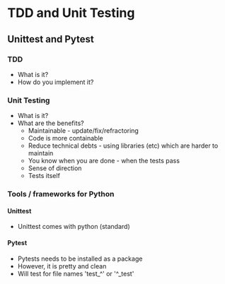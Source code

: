 # TDD and Unit Testing
## Unittest and Pytest

### TDD
- What is it?
- How do you implement it?


### Unit Testing
- What is it?
- What are the benefits?
    - Maintainable - update/fix/refractoring
    - Code is more containable
    - Reduce technical debts - using libraries (etc) which are harder to maintain
    - You know when you are done - when the tests pass
    - Sense of direction
    - Tests itself


### Tools / frameworks for Python

#### Unittest
- Unittest comes with python (standard)


#### Pytest
- Pytests needs to be installed as a package
- However, it is pretty and clean
- Will test for file names 'test_^' or '^_test'